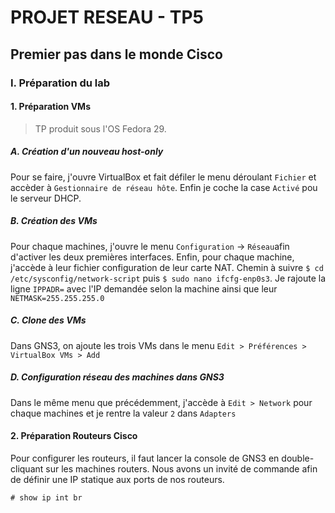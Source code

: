 # PROJET RESEAU - TP5
## Premier pas dans le monde Cisco

### I. Préparation du lab

#### 1. Préparation VMs

>TP produit sous l'OS Fedora 29.

##### A. Création d'un nouveau host-only
Pour se faire, j'ouvre VirtualBox et fait défiler le menu déroulant `Fichier` et accèder à `Gestionnaire de réseau hôte`. Enfin je coche la case `Activé` pou le serveur DHCP.
##### B. Création des VMs
Pour chaque machines, j'ouvre le menu `Configuration` -> `Réseau`afin d'activer les deux premières interfaces.
Enfin, pour chaque machine, j'accède à leur fichier configuration de leur carte NAT. Chemin à suivre `$ cd /etc/sysconfig/network-script` puis `$ sudo nano ifcfg-enp0s3`. Je rajoute la ligne `IPPADR=` avec l'IP demandée selon la machine ainsi que leur `NETMASK=255.255.255.0`
##### C. Clone des VMs
Dans GNS3, on ajoute les trois VMs dans le menu `Edit > Préférences > VirtualBox VMs > Add`
##### D. Configuration réseau des machines dans GNS3
Dans le même menu que précédemment, j'accède à `Edit > Network` pour chaque machines et je rentre la valeur `2` dans `Adapters`

#### 2. Préparation Routeurs Cisco
Pour configurer les routeurs, il faut lancer la console de GNS3 en double-cliquant sur les machines routers.
Nous avons un invité de commande afin de définir une IP statique aux ports de nos routeurs.
```
# show ip int br

```
